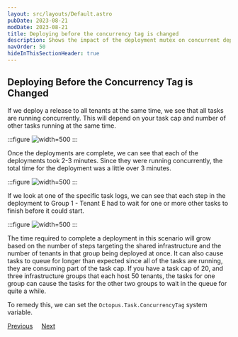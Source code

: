 ```yaml
---
layout: src/layouts/Default.astro
pubDate: 2023-08-21
modDate: 2023-08-21
title: Deploying before the concurrency tag is changed
description: Shows the impact of the deployment mutex on concurrent deployments to the same target
navOrder: 50
hideInThisSectionHeader: true
---
```


## Deploying Before the Concurrency Tag is Changed

If we deploy a release to all tenants at the same time, we see that all tasks are running concurrently. This will depend on your task cap and number of other tasks running at the same time.

:::figure
![](/docs/tenants/guides/tenants-sharing-machine-targets/images/all-groups-concurrent-in-progress.png "width=500")
:::

Once the deployments are complete, we can see that each of the deployments took 2-3 minutes. Since they were running concurrently, the total time for the deployment was a little over 3 minutes.

:::figure
![](/docs/tenants/guides/tenants-sharing-machine-targets/images/all-groups-concurrent-complete.png "width=500")
:::

If we look at one of the specific task logs, we can see that each step in the deployment to Group 1 - Tenant E had to wait for one or more other tasks to finish before it could start.

:::figure
![](/docs/tenants/guides/tenants-sharing-machine-targets/images/deployment-details-concurrent.png "width=500")
:::

The time required to complete a deployment in this scenario will grow based on the number of steps targeting the shared infrastructure and the number of tenants in that group being deployed at once. It can also cause tasks to queue for longer than expected since all of the tasks are running, they are consuming part of the task cap. If you have a task cap of 20, and three infrastructure groups that each host 50 tenants, the tasks for one group can cause the tasks for the other two groups to wait in the queue for quite a while.

To remedy this, we can set the `Octopus.Task.ConcurrencyTag` system variable.

<span><a class="button btn-secondary" href="/docs/tenants/guides/tenants-sharing-machine-targets/assign-tags-to-targets">Previous</a></span>&nbsp;&nbsp;&nbsp;&nbsp;&nbsp;<span><a class="button btn-success" href="/docs/tenants/guides/tenants-sharing-machine-targets/setting-the-concurrency-tag">Next</a></span>